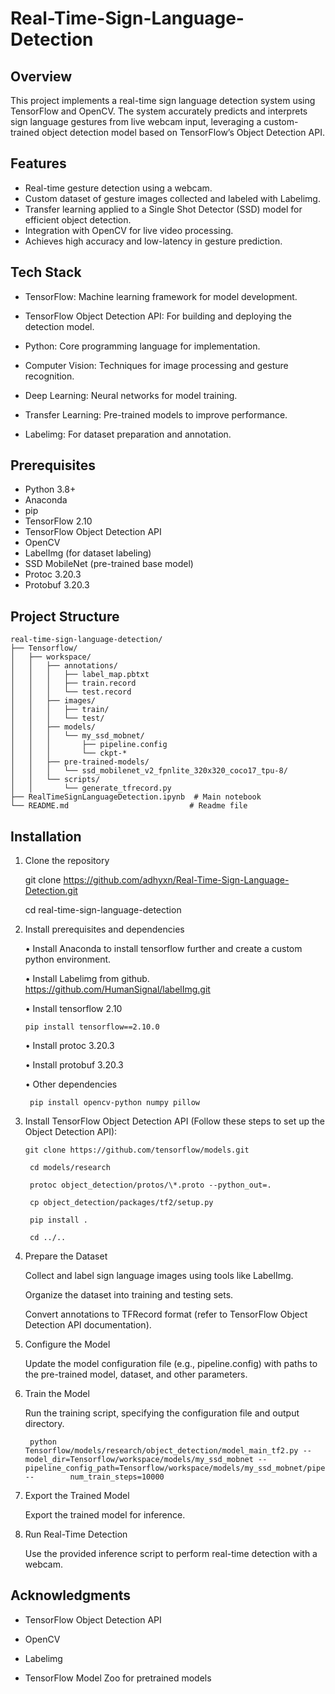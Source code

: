 # Real-Time-Sign-Language-Detection

## Overview

This project implements a real-time sign language detection system using TensorFlow and OpenCV. The system accurately predicts and interprets sign language gestures from live webcam input, leveraging a custom-trained object detection model based on TensorFlow’s Object Detection API.

## Features

- Real-time gesture detection using a webcam.
- Custom dataset of gesture images collected and labeled with Labelimg.
- Transfer learning applied to a Single Shot Detector (SSD) model for efficient object detection.
- Integration with OpenCV for live video processing.
- Achieves high accuracy and low-latency in gesture prediction.

## Tech Stack

-	TensorFlow: Machine learning framework for model development.

-	TensorFlow Object Detection API: For building and deploying the detection model.

-	Python: Core programming language for implementation.

-	Computer Vision: Techniques for image processing and gesture recognition.

-	Deep Learning: Neural networks for model training.

-	Transfer Learning: Pre-trained models to improve performance.

-	Labelimg: For dataset preparation and annotation.


## Prerequisites

- Python 3.8+
- Anaconda
- pip
- TensorFlow 2.10
- TensorFlow Object Detection API
- OpenCV
- LabelImg (for dataset labeling)
- SSD MobileNet (pre-trained base model)
- Protoc 3.20.3
- Protobuf 3.20.3

## Project Structure

```
real-time-sign-language-detection/
├── Tensorflow/
│   ├── workspace/
│   │   ├── annotations/
│   │   │   ├── label_map.pbtxt
│   │   │   ├── train.record
│   │   │   └── test.record
│   │   ├── images/
│   │   │   ├── train/
│   │   │   └── test/
│   │   ├── models/
│   │   │   └── my_ssd_mobnet/
│   │   │       ├── pipeline.config
│   │   │       └── ckpt-*
│   │   ├── pre-trained-models/
│   │   │   └── ssd_mobilenet_v2_fpnlite_320x320_coco17_tpu-8/
│   │   └── scripts/
│   │       └── generate_tfrecord.py
├── RealTimeSignLanguageDetection.ipynb  # Main notebook
└── README.md                           # Readme file
```

## Installation

1. Clone the repository

    git clone https://github.com/adhyxn/Real-Time-Sign-Language-Detection.git
    
    cd real-time-sign-language-detection

2. Install prerequisites and dependencies

    • Install Anaconda to install tensorflow further and create a custom python environment.
    
    • Install Labelimg from github.
       https://github.com/HumanSignal/labelImg.git
    
    • Install tensorflow 2.10
    
       pip install tensorflow==2.10.0
    
    • Install protoc 3.20.3
    
    • Install protobuf 3.20.3
    
    • Other dependencies
    
        pip install opencv-python numpy pillow

4. Install TensorFlow Object Detection API (Follow these steps to set up the Object Detection API):

       git clone https://github.com/tensorflow/models.git
   
        cd models/research
   
        protoc object_detection/protos/\*.proto --python_out=.
   
        cp object_detection/packages/tf2/setup.py
   
        pip install .
   
        cd ../..

5. Prepare the Dataset

    Collect and label sign language images using tools like LabelImg.
   
    Organize the dataset into training and testing sets.
   
    Convert annotations to TFRecord format (refer to TensorFlow Object Detection API documentation).

6. Configure the Model

    Update the model configuration file (e.g., pipeline.config) with paths to the pre-trained model, dataset, and other parameters.

6. Train the Model

    Run the training script, specifying the configuration file and output directory.

        python Tensorflow/models/research/object_detection/model_main_tf2.py --model_dir=Tensorflow/workspace/models/my_ssd_mobnet --pipeline_config_path=Tensorflow/workspace/models/my_ssd_mobnet/pipeline.config --        num_train_steps=10000

7. Export the Trained Model

    Export the trained model for inference.

8. Run Real-Time Detection

    Use the provided inference script to perform real-time detection with a webcam.

## Acknowledgments

- TensorFlow Object Detection API

- OpenCV

- Labelimg

- TensorFlow Model Zoo for pretrained models
